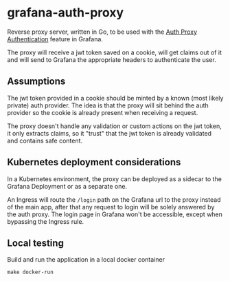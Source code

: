 # grafana-auth-proxy

Reverse proxy server, written in Go, to be used with the [Auth Proxy Authentication](https://grafana.com/docs/grafana/latest/auth/auth-proxy/) feature in Grafana.

The proxy will receive a jwt token saved on a cookie, will get claims out of it and will send to Grafana the appropriate headers to authenticate the user.

## Assumptions

The jwt token provided in a cookie should be minted by a known (most likely private) auth provider. The idea is that the proxy will sit behind the auth provider so the cookie is already present when receiving a request.

The proxy doesn't handle any validation or custom actions on the jwt token, it only extracts claims, so it "trust" that the jwt token is already validated and contains safe content.

## Kubernetes deployment considerations

In a Kubernetes environment, the proxy can be deployed as a sidecar to the Grafana Deployment or as a separate one.

An Ingress will route the `/login` path on the Grafana url to the proxy instead of the main app, after that any request to login will be solely answered by the auth proxy. The login page in Grafana won't be accessible, except when bypassing the Ingress rule.

## Local testing

Build and run the application in a local docker container

    make docker-run
